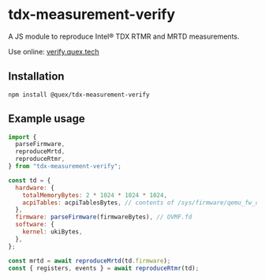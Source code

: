 # tdx-measurement-verify

A JS module to reproduce Intel® TDX RTMR and MRTD measurements.

Use online: [verify.quex.tech](https://verify.quex.tech/)

## Installation

```
npm install @quex/tdx-measurement-verify
```

## Example usage

```js
import {
  parseFirmware,
  reproduceMrtd,
  reproduceRtmr,
} from "tdx-measurement-verify";

const td = {
  hardware: {
    totalMemoryBytes: 2 * 1024 * 1024 * 1024,
    acpiTables: acpiTablesBytes, // contents of /sys/firmware/qemu_fw_cfg/by_name/etc/acpi/tables/raw
  },
  firmware: parseFirmware(firmwareBytes), // OVMF.fd
  software: {
    kernel: ukiBytes,
  },
};

const mrtd = await reproduceMrtd(td.firmware);
const { registers, events } = await reproduceRtmr(td);
```
